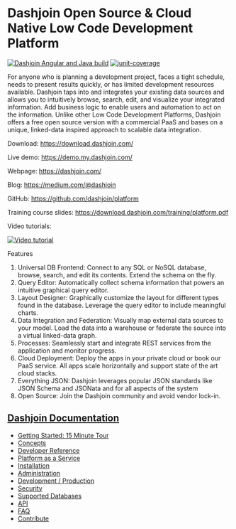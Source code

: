 # Dashjoin Open Source & Cloud Native Low Code Development Platform

[![Dashjoin Angular and Java build](https://github.com/dashjoin/platform/workflows/Dashjoin%20CI%20build/badge.svg)](https://github.com/dashjoin/platform/actions)
[![junit-coverage](https://img.shields.io/badge/junit_coverage-84%25-brightgreen)](https://github.com/dashjoin/platform/tree/master/dashjoin-core/src/test/java/org/dashjoin/service)

For anyone who is planning a development project, faces a tight schedule, needs to present results quickly, or has limited development resources available. Dashjoin taps into and integrates your existing data sources and allows you to intuitively browse, search, edit, and visualize your integrated information. Add business logic to enable users and automation to act on the information. Unlike other Low Code Development Platforms, Dashjoin offers a free open source version with a commercial PaaS and bases on a unique, linked-data inspired approach to scalable data integration.

Download: <https://download.dashjoin.com/>

Live demo: <https://demo.my.dashjoin.com/>

Webpage: <https://dashjoin.com/>

Blog: <https://medium.com/@dashjoin>

GitHub: <https://github.com/dashjoin/platform>

Training course slides: <https://download.dashjoin.com/training/platform.pdf>

Video tutorials:

[![Video tutorial](https://img.youtube.com/vi/RuM-im9wd58/mqdefault.jpg)](https://www.youtube.com/channel/UCcXpJB1GzQN_opSGqegCgoA)

Features

1. Universal DB Frontend: Connect to any SQL or NoSQL database, browse, search, and edit its contents. Extend the schema on the fly.
2. Query Editor: Automatically collect schema information that powers an intuitive graphical query editor.
3. Layout Designer: Graphically customize the layout for different types found in the database. Leverage the query editor to include meaningful charts.
4. Data Integration and Federation: Visually map external data sources to your model. Load the data into a warehouse or federate the source into a virtual linked-data graph.
5. Processes: Seamlessly start and integrate REST services from the application and monitor progress.
6. Cloud Deployment: Deploy the apps in your private cloud or book our PaaS service. All apps scale horizontally and support state of the art cloud stacks.
7. Everything JSON: Dashjoin leverages popular JSON standards like JSON Schema and JSONata and for all aspects of the system
8. Open Source: Join the Dashjoin community and avoid vendor lock-in.


## [Dashjoin Documentation](https://dashjoin.github.io/platform)

* [Getting Started: 15 Minute Tour](https://dashjoin.github.io/platform/latest/getting-started/)
* [Concepts](https://dashjoin.github.io/platform/latest/concepts)
* [Developer Reference](https://dashjoin.github.io/platform/latest/developer-reference)
* [Platform as a Service](https://dashjoin.github.io/platform/latest/platform-as-a-service)
* [Installation](https://dashjoin.github.io/platform/latest/installation)
* [Administration](https://dashjoin.github.io/platform/latest/administration)
* [Development / Production](https://dashjoin.github.io/platform/latest/development-production)
* [Security](https://dashjoin.github.io/platform/latest/security)
* [Supported Databases](https://dashjoin.github.io/platform/latest/support-matrix)
* [API](https://dashjoin.github.io/platform/latest/api)
* [FAQ](https://dashjoin.github.io/platform/latest/faq)
* [Contribute](https://dashjoin.github.io/platform/latest/contribute)
